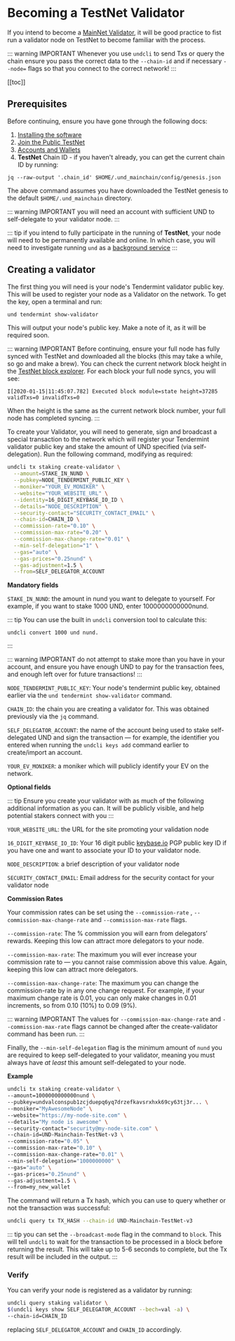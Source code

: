 # Becoming a TestNet Validator

If you intend to become a [MainNet Validator](become-mainnet-validator.md), it will be good practice to fist run a validator node on TestNet to become familiar with the process.

::: warning IMPORTANT
Whenever you use `undcli` to send Txs or query the chain ensure you pass the correct data to the `--chain-id` and if necessary `--node=` flags so that you connect to the correct network!
:::

[[toc]]

## Prerequisites

Before continuing, ensure you have gone through the following docs:

1. [Installing the software](installation.md)
2. [Join the Public TestNet](join-testnet.md)
3. [Accounts and Wallets](accounts-wallets.md)
4. **TestNet** Chain ID - if you haven't already, you can get the current chain ID by running:

```
jq --raw-output '.chain_id' $HOME/.und_mainchain/config/genesis.json
```

The above command assumes you have downloaded the TestNet genesis to the default `$HOME/.und_mainchain` directory.

::: warning IMPORTANT
you will need an account with sufficient UND to self-delegate to your validator node.
:::

::: tip
if you intend to fully participate in the running of **TestNet**, your node will need to be permanently available and online. In which case, you will need to investigate running `und` as a [background service](run-und-as-service.md)
:::

## Creating a validator

The first thing you will need is your node's Tendermint validator public key. This will be used to register your node as a Validator on the network. To get the key, open a terminal and run:

```bash
und tendermint show-validator
```
This will output your node's public key. Make a note of it, as it will be required soon.

::: warning IMPORTANT
Before continuing, ensure your full node has fully synced with TestNet and downloaded all the blocks (this may take a while, so go and make a brew). You can check the current network block height in the [TestNet block explorer](https://explorer-testnet.unification.io). For each block your full node syncs, you will see:

`I[2020-01-15|11:45:07.782] Executed block module=state height=37285 validTxs=0 invalidTxs=0`

When the height is the same as the current network block number, your full node has completed syncing.
:::

To create your Validator, you will need to generate, sign and broadcast a special transaction to the network which will register your Tendermint validator public key and stake the amount of UND specified (via self-delegation). Run the following command, modifying as required:

```bash
undcli tx staking create-validator \
  --amount=STAKE_IN_NUND \
  --pubkey=NODE_TENDERMINT_PUBLIC_KEY \
  --moniker="YOUR_EV_MONIKER" \
  --website="YOUR_WEBSITE_URL" \
  --identity=16_DIGIT_KEYBASE_IO_ID \
  --details="NODE_DESCRIPTION" \
  --security-contact="SECURITY_CONTACT_EMAIL" \
  --chain-id=CHAIN_ID \
  --commission-rate="0.10" \
  --commission-max-rate="0.20" \
  --commission-max-change-rate="0.01" \
  --min-self-delegation="1" \
  --gas="auto" \
  --gas-prices="0.25nund" \
  --gas-adjustment=1.5 \
  --from=SELF_DELEGATOR_ACCOUNT
```

**Mandatory fields**

`STAKE_IN_NUND`: the amount in nund you want to delegate to yourself. For example, if you want to stake 1000 UND, enter 1000000000000nund.

::: tip
You can use the built in `undcli` conversion tool to calculate this:

```
undcli convert 1000 und nund.
```
:::

::: warning IMPORTANT
do not attempt to stake more than you have in your account, and ensure you have enough UND to pay for the transaction fees, and enough left over for future transactions!
:::

`NODE_TENDERMINT_PUBLIC_KEY`: Your node's tendermint public key, obtained earlier via the `und tendermint show-validator` command.

`CHAIN_ID`: the chain you are creating a validator for. This was obtained previously via the `jq` command.

`SELF_DELEGATOR_ACCOUNT`: the name of the account being used to stake self-delegated UND and sign the transaction — for example, the identifier you entered when running the `undcli keys add` command earlier to create/import an account.

`YOUR_EV_MONIKER`: a moniker which will publicly identify your EV on the network.

**Optional fields**

::: tip
Ensure you create your validator with as much of the following additional information as you can. It will be publicly visible, and help potential stakers connect with you
:::

`YOUR_WEBSITE_URL`: the URL for the site promoting your validation node

`16_DIGIT_KEYBASE_IO_ID`: Your 16 digit public [keybase.io](https://keybase.io) PGP public key ID if you have one and want to associate your ID to your validator node.

`NODE_DESCRIPTION`: a brief description of your validator node

`SECURITY_CONTACT_EMAIL`: Email address for the security contact for your validator node

**Commission Rates**

Your commission rates can be set using the `--commission-rate` , `--commission-max-change-rate` and `--commission-max-rate` flags.

`--commission-rate`: The % commission you will earn from delegators’ rewards. Keeping this low can attract more delegators to your node.

`--commission-max-rate`: The maximum you will ever increase your commission rate to — you cannot raise commission above this value. Again, keeping this low can attract more delegators.

`--commission-max-change-rate`: The maximum you can change the commission-rate by in any one change request. For example, if your maximum change rate is 0.01, you can only make changes in 0.01 increments, so from 0.10 (10%) to 0.09 (9%).

::: warning IMPORTANT
The values for `--commission-max-change-rate` and `--commission-max-rate` flags cannot be changed after the create-validator command has been run.
:::

Finally, the `--min-self-delegation` flag is the minimum amount of `nund` you are required to keep self-delegated to your validator, meaning you must always have _at least_ this amount self-delegated to your node.

**Example**

```bash
undcli tx staking create-validator \
--amount=1000000000000nund \
--pubkey=undvalconspub1zcjduepq6yq7drzefkavsrxhxk69cy63tj3r... \
--moniker="MyAwesomeNode" \
--website="https://my-node-site.com" \
--details="My node is awesome" \
--security-contact="security@my-node-site.com" \
--chain-id=UND-Mainchain-TestNet-v3 \
--commission-rate="0.05" \
--commission-max-rate="0.10" \
--commission-max-change-rate="0.01" \
--min-self-delegation="1000000000" \
--gas="auto" \
--gas-prices="0.25nund" \
--gas-adjustment=1.5 \
--from=my_new_wallet
```

The command will return a Tx hash, which you can use to query whether or not the transaction was successful:

```bash
undcli query tx TX_HASH --chain-id UND-Mainchain-TestNet-v3
```

::: tip
you can set the `--broadcast-mode` flag in the command to `block`. This will tell `undcli` to wait for the transaction to be processed in a block before returning the result. This will take up to 5-6 seconds to complete, but the Tx result will be included in the output.
:::

### Verify

You can verify your node is registered as a validator by running:

```bash
undcli query staking validator \
$(undcli keys show SELF_DELEGATOR_ACCOUNT --bech=val -a) \
--chain-id=CHAIN_ID
```

replacing `SELF_DELEGATOR_ACCOUNT` and `CHAIN_ID` accordingly.
